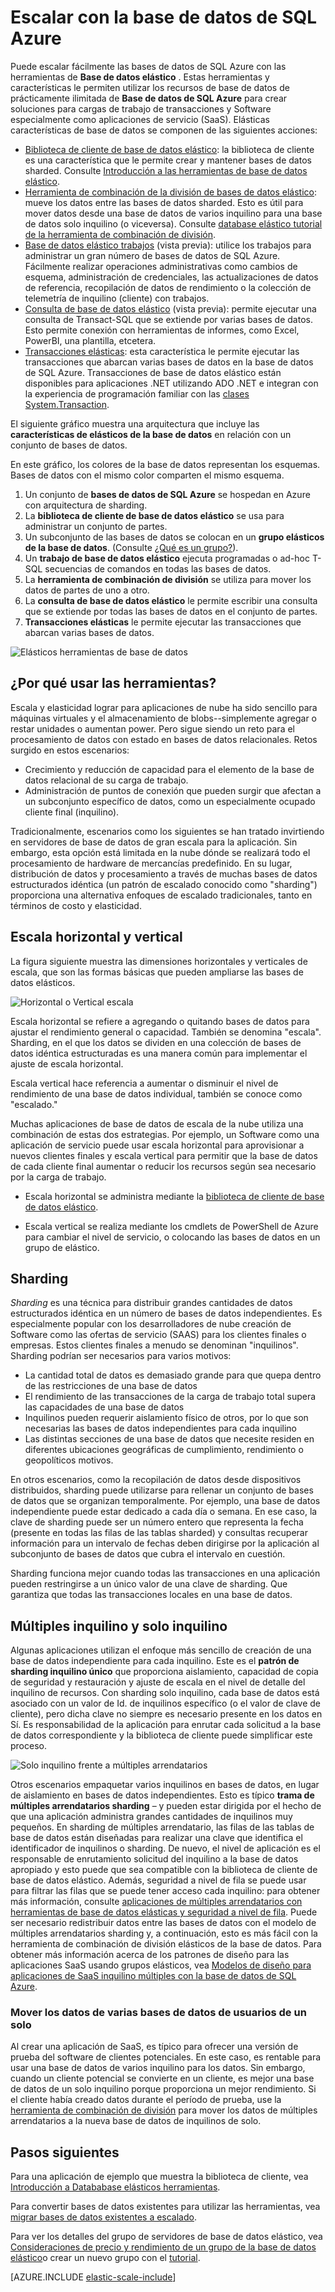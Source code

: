 <properties
    pageTitle="Escalado con la base de datos de SQL Azure | Microsoft Azure"
    description="Software como desarrolladores de servicio (SaaS) puede crear fácilmente elásticos, scalable bases de datos en la nube mediante estas herramientas"
    services="sql-database"
    documentationCenter=""
    manager="jhubbard"
    authors="ddove"
    editor=""/>

<tags
    ms.service="sql-database"
    ms.workload="sql-database"
    ms.tgt_pltfrm="na"
    ms.devlang="na"
    ms.topic="article"
    ms.date="09/06/2016"
    ms.author="ddove"/>

# <a name="scaling-out-with-azure-sql-database"></a>Escalar con la base de datos de SQL Azure

Puede escalar fácilmente las bases de datos de SQL Azure con las herramientas de **Base de datos elástico** . Estas herramientas y características le permiten utilizar los recursos de base de datos de prácticamente ilimitada de **Base de datos de SQL Azure** para crear soluciones para cargas de trabajo de transacciones y Software especialmente como aplicaciones de servicio (SaaS). Elásticas características de base de datos se componen de las siguientes acciones:

* [Biblioteca de cliente de base de datos elástico](sql-database-elastic-database-client-library.md): la biblioteca de cliente es una característica que le permite crear y mantener bases de datos sharded.  Consulte [Introducción a las herramientas de base de datos elástico](sql-database-elastic-scale-get-started.md).
* [Herramienta de combinación de la división de bases de datos elástico](sql-database-elastic-scale-overview-split-and-merge.md): mueve los datos entre las bases de datos sharded. Esto es útil para mover datos desde una base de datos de varios inquilino para una base de datos solo inquilino (o viceversa). Consulte [database elástico tutorial de la herramienta de combinación de división](sql-database-elastic-scale-configure-deploy-split-and-merge.md).
* [Base de datos elástico trabajos](sql-database-elastic-jobs-overview.md) (vista previa): utilice los trabajos para administrar un gran número de bases de datos de SQL Azure. Fácilmente realizar operaciones administrativas como cambios de esquema, administración de credenciales, las actualizaciones de datos de referencia, recopilación de datos de rendimiento o la colección de telemetría de inquilino (cliente) con trabajos.
* [Consulta de base de datos elástico](sql-database-elastic-query-overview.md) (vista previa): permite ejecutar una consulta de Transact-SQL que se extiende por varias bases de datos. Esto permite conexión con herramientas de informes, como Excel, PowerBI, una plantilla, etcetera.
* [Transacciones elásticas](sql-database-elastic-transactions-overview.md): esta característica le permite ejecutar las transacciones que abarcan varias bases de datos en la base de datos de SQL Azure. Transacciones de base de datos elástico están disponibles para aplicaciones .NET utilizando ADO .NET e integran con la experiencia de programación familiar con las [clases System.Transaction](https://msdn.microsoft.com/library/system.transactions.aspx).

El siguiente gráfico muestra una arquitectura que incluye las **características de elásticos de la base de datos** en relación con un conjunto de bases de datos.

En este gráfico, los colores de la base de datos representan los esquemas. Bases de datos con el mismo color comparten el mismo esquema.

1. Un conjunto de **bases de datos de SQL Azure** se hospedan en Azure con arquitectura de sharding.
2. La **biblioteca de cliente de base de datos elástico** se usa para administrar un conjunto de partes.
3. Un subconjunto de las bases de datos se colocan en un **grupo elásticos de la base de datos**. (Consulte [¿Qué es un grupo?](sql-database-elastic-pool.md)).
4. Un **trabajo de base de datos elástico** ejecuta programadas o ad-hoc T-SQL secuencias de comandos en todas las bases de datos.
5. La **herramienta de combinación de división** se utiliza para mover los datos de partes de uno a otro.
6. La **consulta de base de datos elástico** le permite escribir una consulta que se extiende por todas las bases de datos en el conjunto de partes.
7. **Transacciones elásticas** le permite ejecutar las transacciones que abarcan varias bases de datos. 


![Elásticos herramientas de base de datos][1]


## <a name="why-use-the-tools"></a>¿Por qué usar las herramientas?

Escala y elasticidad lograr para aplicaciones de nube ha sido sencillo para máquinas virtuales y el almacenamiento de blobs--simplemente agregar o restar unidades o aumentan power. Pero sigue siendo un reto para el procesamiento de datos con estado en bases de datos relacionales. Retos surgido en estos escenarios:

* Crecimiento y reducción de capacidad para el elemento de la base de datos relacional de su carga de trabajo.
* Administración de puntos de conexión que pueden surgir que afectan a un subconjunto específico de datos, como un especialmente ocupado cliente final (inquilino).

Tradicionalmente, escenarios como los siguientes se han tratado invirtiendo en servidores de base de datos de gran escala para la aplicación. Sin embargo, esta opción está limitada en la nube dónde se realizará todo el procesamiento de hardware de mercancías predefinido. En su lugar, distribución de datos y procesamiento a través de muchas bases de datos estructurados idéntica (un patrón de escalado conocido como "sharding") proporciona una alternativa enfoques de escalado tradicionales, tanto en términos de costo y elasticidad.

## <a name="horizontal-and-vertical-scaling"></a>Escala horizontal y vertical

La figura siguiente muestra las dimensiones horizontales y verticales de escala, que son las formas básicas que pueden ampliarse las bases de datos elásticos.

![Horizontal o Vertical escala][2]

Escala horizontal se refiere a agregando o quitando bases de datos para ajustar el rendimiento general o capacidad. También se denomina "escala". Sharding, en el que los datos se dividen en una colección de bases de datos idéntica estructuradas es una manera común para implementar el ajuste de escala horizontal.  

Escala vertical hace referencia a aumentar o disminuir el nivel de rendimiento de una base de datos individual, también se conoce como "escalado."

Muchas aplicaciones de base de datos de escala de la nube utiliza una combinación de estas dos estrategias. Por ejemplo, un Software como una aplicación de servicio puede usar escala horizontal para aprovisionar a nuevos clientes finales y escala vertical para permitir que la base de datos de cada cliente final aumentar o reducir los recursos según sea necesario por la carga de trabajo.

* Escala horizontal se administra mediante la [biblioteca de cliente de base de datos elástico](sql-database-elastic-database-client-library.md).

* Escala vertical se realiza mediante los cmdlets de PowerShell de Azure para cambiar el nivel de servicio, o colocando las bases de datos en un grupo de elástico.

## <a name="sharding"></a>Sharding

*Sharding* es una técnica para distribuir grandes cantidades de datos estructurados idéntica en un número de bases de datos independientes. Es especialmente popular con los desarrolladores de nube creación de Software como las ofertas de servicio (SAAS) para los clientes finales o empresas. Estos clientes finales a menudo se denominan "inquilinos". Sharding podrían ser necesarios para varios motivos:  

* La cantidad total de datos es demasiado grande para que quepa dentro de las restricciones de una base de datos
* El rendimiento de las transacciones de la carga de trabajo total supera las capacidades de una base de datos
* Inquilinos pueden requerir aislamiento físico de otros, por lo que son necesarias las bases de datos independientes para cada inquilino
* Las distintas secciones de una base de datos que necesite residen en diferentes ubicaciones geográficas de cumplimiento, rendimiento o geopolíticos motivos.

En otros escenarios, como la recopilación de datos desde dispositivos distribuidos, sharding puede utilizarse para rellenar un conjunto de bases de datos que se organizan temporalmente. Por ejemplo, una base de datos independiente puede estar dedicado a cada día o semana. En ese caso, la clave de sharding puede ser un número entero que representa la fecha (presente en todas las filas de las tablas sharded) y consultas recuperar información para un intervalo de fechas deben dirigirse por la aplicación al subconjunto de bases de datos que cubra el intervalo en cuestión.

Sharding funciona mejor cuando todas las transacciones en una aplicación pueden restringirse a un único valor de una clave de sharding. Que garantiza que todas las transacciones locales en una base de datos.

## <a name="multi-tenant-and-single-tenant"></a>Múltiples inquilino y solo inquilino

Algunas aplicaciones utilizan el enfoque más sencillo de creación de una base de datos independiente para cada inquilino. Este es el **patrón de sharding inquilino único** que proporciona aislamiento, capacidad de copia de seguridad y restauración y ajuste de escala en el nivel de detalle del inquilino de recursos. Con sharding solo inquilino, cada base de datos está asociado con un valor de Id. de inquilinos específico (o el valor de clave de cliente), pero dicha clave no siempre es necesario presente en los datos en Sí. Es responsabilidad de la aplicación para enrutar cada solicitud a la base de datos correspondiente y la biblioteca de cliente puede simplificar este proceso.

![Solo inquilino frente a múltiples arrendatarios][4]

Otros escenarios empaquetar varios inquilinos en bases de datos, en lugar de aislamiento en bases de datos independientes. Esto es típico **trama de múltiples arrendatarios sharding** – y pueden estar dirigida por el hecho de que una aplicación administra grandes cantidades de inquilinos muy pequeños. En sharding de múltiples arrendatario, las filas de las tablas de base de datos están diseñadas para realizar una clave que identifica el identificador de inquilinos o sharding. De nuevo, el nivel de aplicación es el responsable de enrutamiento solicitud del inquilino a la base de datos apropiado y esto puede que sea compatible con la biblioteca de cliente de base de datos elástico. Además, seguridad a nivel de fila se puede usar para filtrar las filas que se puede tener acceso cada inquilino: para obtener más información, consulte [aplicaciones de múltiples arrendatarios con herramientas de base de datos elásticas y seguridad a nivel de fila](sql-database-elastic-tools-multi-tenant-row-level-security.md). Puede ser necesario redistribuir datos entre las bases de datos con el modelo de múltiples arrendatarios sharding y, a continuación, esto es más fácil con la herramienta de combinación de división elásticos de la base de datos. Para obtener más información acerca de los patrones de diseño para las aplicaciones SaaS usando grupos elásticos, vea [Modelos de diseño para aplicaciones de SaaS inquilino múltiples con la base de datos de SQL Azure](sql-database-design-patterns-multi-tenancy-saas-applications.md).

### <a name="move-data-from-multiple-to-single-tenancy-databases"></a>Mover los datos de varias bases de datos de usuarios de un solo

Al crear una aplicación de SaaS, es típico para ofrecer una versión de prueba del software de clientes potenciales. En este caso, es rentable para usar una base de datos de varios inquilino para los datos. Sin embargo, cuando un cliente potencial se convierte en un cliente, es mejor una base de datos de un solo inquilino porque proporciona un mejor rendimiento. Si el cliente había creado datos durante el período de prueba, use la [herramienta de combinación de división](sql-database-elastic-scale-overview-split-and-merge.md) para mover los datos de múltiples arrendatarios a la nueva base de datos de inquilinos de solo.

## <a name="next-steps"></a>Pasos siguientes

Para una aplicación de ejemplo que muestra la biblioteca de cliente, vea [Introducción a Datababase elásticos herramientas](sql-database-elastic-scale-get-started.md).

Para convertir bases de datos existentes para utilizar las herramientas, vea [migrar bases de datos existentes a escalado](sql-database-elastic-convert-to-use-elastic-tools.md).

Para ver los detalles del grupo de servidores de base de datos elástico, vea [Consideraciones de precio y rendimiento de un grupo de la base de datos elástico](sql-database-elastic-pool-guidance.md)o crear un nuevo grupo con el [tutorial](sql-database-elastic-pool-create-portal.md).  

[AZURE.INCLUDE [elastic-scale-include](../../includes/elastic-scale-include.md)]

<!--Anchors-->
<!--Image references-->
[1]:./media/sql-database-elastic-scale-introduction/tools.png
[2]:./media/sql-database-elastic-scale-introduction/h_versus_vert.png
[3]:./media/sql-database-elastic-scale-introduction/overview.png
[4]:./media/sql-database-elastic-scale-introduction/single_v_multi_tenant.png

